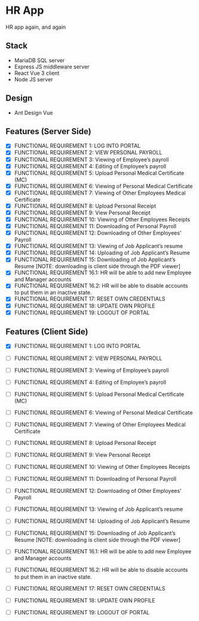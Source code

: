 # HR App
HR app again, and again

## Stack
- MariaDB SQL server
- Express JS middleware server
- React Vue 3 client
- Node JS server

## Design
- Ant Design Vue

## Features (Server Side)
- [x] FUNCTIONAL REQUIREMENT 1: LOG INTO PORTAL
- [x] FUNCTIONAL REQUIREMENT 2: VIEW PERSONAL PAYROLL
- [x] FUNCTIONAL REQUIREMENT 3: Viewing of Employee’s payroll
- [x] FUNCTIONAL REQUIREMENT 4: Editing of Employee’s payroll
- [x] FUNCTIONAL REQUIREMENT 5: Upload Personal Medical Certificate (MC)
- [x] FUNCTIONAL REQUIREMENT 6: Viewing of Personal Medical Certificate
- [x] FUNCTIONAL REQUIREMENT 7: Viewing of Other Employees Medical Certificate
- [x] FUNCTIONAL REQUIREMENT 8: Upload Personal Receipt
- [x] FUNCTIONAL REQUIREMENT 9: View Personal Receipt
- [x] FUNCTIONAL REQUIREMENT 10: Viewing of Other Employees Receipts
- [x] FUNCTIONAL REQUIREMENT 11: Downloading of Personal Payroll
- [x] FUNCTIONAL REQUIREMENT 12: Downloading of Other Employees’ Payroll
- [x] FUNCTIONAL REQUIREMENT 13: Viewing of Job Applicant’s resume
- [x] FUNCTIONAL REQUIREMENT 14: Uploading of Job Applicant’s Resume
- [x] FUNCTIONAL REQUIREMENT 15: Downloading of Job Applicant’s Resume [NOTE: downloading is client side through the PDF viewer]
- [x] FUNCTIONAL REQUIREMENT 16.1: HR will be able to add new Employee and Manager accounts
- [x] FUNCTIONAL REQUIREMENT 16.2: HR will be able to disable accounts to put them in an inactive state.
- [x] FUNCTIONAL REQUIREMENT 17: RESET OWN CREDENTIALS
- [x] FUNCTIONAL REQUIREMENT 18: UPDATE OWN PROFILE
- [x] FUNCTIONAL REQUIREMENT 19: LOGOUT OF PORTAL

## Features (Client Side)
- [x] FUNCTIONAL REQUIREMENT 1: LOG INTO PORTAL
- [ ] FUNCTIONAL REQUIREMENT 2: VIEW PERSONAL PAYROLL
- [ ] FUNCTIONAL REQUIREMENT 3: Viewing of Employee’s payroll
- [ ] FUNCTIONAL REQUIREMENT 4: Editing of Employee’s payroll
- [ ] FUNCTIONAL REQUIREMENT 5: Upload Personal Medical Certificate (MC)
- [ ] FUNCTIONAL REQUIREMENT 6: Viewing of Personal Medical Certificate
- [ ] FUNCTIONAL REQUIREMENT 7: Viewing of Other Employees Medical Certificate
- [ ] FUNCTIONAL REQUIREMENT 8: Upload Personal Receipt
- [ ] FUNCTIONAL REQUIREMENT 9: View Personal Receipt
- [ ] FUNCTIONAL REQUIREMENT 10: Viewing of Other Employees Receipts
- [ ] FUNCTIONAL REQUIREMENT 11: Downloading of Personal Payroll
- [ ] FUNCTIONAL REQUIREMENT 12: Downloading of Other Employees’ Payroll
- [ ] FUNCTIONAL REQUIREMENT 13: Viewing of Job Applicant’s resume
- [ ] FUNCTIONAL REQUIREMENT 14: Uploading of Job Applicant’s Resume
- [ ] FUNCTIONAL REQUIREMENT 15: Downloading of Job Applicant’s Resume [NOTE: downloading is client side through the PDF viewer]
- [ ] FUNCTIONAL REQUIREMENT 16.1: HR will be able to add new Employee and Manager accounts
- [ ] FUNCTIONAL REQUIREMENT 16.2: HR will be able to disable accounts to put them in an inactive state.
- [ ] FUNCTIONAL REQUIREMENT 17: RESET OWN CREDENTIALS
- [ ] FUNCTIONAL REQUIREMENT 18: UPDATE OWN PROFILE
- [ ] FUNCTIONAL REQUIREMENT 19: LOGOUT OF PORTAL

